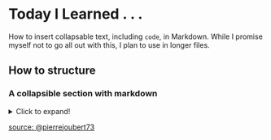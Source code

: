 # Today I Learned . . .

How to insert collapsable text, including `code`, in Markdown. While I promise myself not to go all out with this, I plan to use in longer files.

## How to structure

### A collapsible section with markdown
<details>
  <summary>Click to expand!</summary>
  
  ## Heading
  1. A numbered
  2. list
     * With some
     * Sub bullets
</details>

[source: @pierrejoubert73](https://gist.github.com/pierrejoubert73/902cc94d79424356a8d20be2b382e1ab)